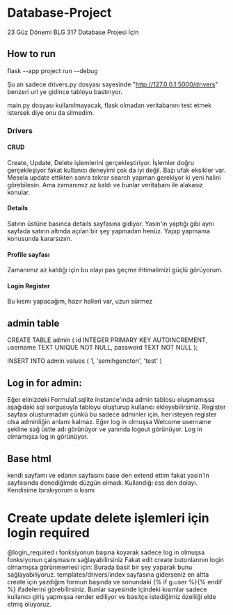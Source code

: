 # Database-Project
23 Güz Dönemi BLG 317 Database Projesi İçin
## How to run
flask --app project run --debug

Şu an sadece drivers.py dosyası sayesinde "http://127.0.0.1:5000/drivers" benzeri url ye gidince tabloyu bastırıyor.

main.py dosyası kullanılmayacak, flask olmadan veritabanını test etmek istersek diye onu da silmedim.

### Drivers
#### CRUD
Create, Update, Delete işlemlerini gerçekleştiriyor.
İşlemler doğru gerçekleşiyor fakat kullanıcı deneyimi çok da iyi değil. Bazı ufak eksikler var. 
Mesela update ettikten sonra tekrar search yapman gerekiyor ki yeni halini görebilesin.
Ama zamanımız az kaldı ve bunlar veritabanı ile alakasız konular.

#### Details
Satırın üstüne basınca details sayfasına gidiyor. Yasin'in yaptığı gibi aynı sayfada satırın altında açılan bir şey yapmadım henüz.
Yapıp yapmama konusunda kararsızım.
#### Profile sayfası
Zamanımız az kaldığı için bu olayı pas geçme ihtimalimizi güçlü görüyorum.
#### Login Register
Bu kısmı yapacağım, hazır halleri var, uzun sürmez

## admin table
CREATE TABLE admin (
  id INTEGER PRIMARY KEY AUTOINCREMENT,
  username TEXT UNIQUE NOT NULL,
  password TEXT NOT NULL
);

INSERT INTO admin values (
1,
'semihgencten',
'test'
)

## Log in for admin:
Eğer elinizdeki Formula1.sqlite instance'ında admin tablosu oluşmamışsa aşağıdaki sql sorgusuyla tabloyu oluşturup kullanıcı ekleyebilirsiniz.
Register sayfası oluşturmadım çünkü bu sadece adminler için, her isteyen register olsa adminliğin anlamı kalmaz.
Eğer log in olmuşsa Welcome username şekline sağ üstte adı görünüyor ve yanında logout görünüyor. Log in olmamışsa log in görünüyor.



## Base html 
kendi sayfamı ve edanın sayfasını base den extend ettim fakat yasin'in sayfasında denediğimde düzgün olmadı. Kullandığı css den dolayı.
Kendisime bırakıyorum o kısmı

# Create update delete işlemleri için login required
@login_required ı fonksiyonun başına koyarak sadece log in olmuşsa fonksiyonun çalışmasını sağlayabilirsiniz
Fakat edit create butonlarının login olmamışsa görünmemesi için:
Burada basit bir şey yaparak bunu sağlayabiliyoruz. templates/drivers/index sayfasına giderseniz en altta create için yazdığım formun başında ve sonundaki
  {% if g.user %}{% endif %}
ifadelerini görebilirsiniz. Bunlar sayesinde içindeki kısımlar sadece kullanıcı giriş yapmışsa render ediliyor ve basitçe istediğimiz özelliği elde etmiş oluyoruz.